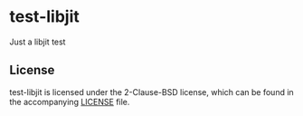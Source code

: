 # test-libjit

Just a libjit test

## License

test-libjit is licensed under the 2-Clause-BSD license, which can be found in
the accompanying [LICENSE](./LICENSE) file.

